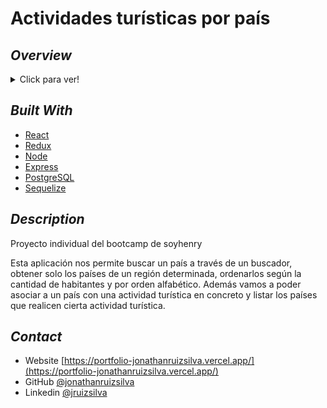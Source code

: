 # Actividades turísticas por país

## _Overview_

<details>
  <summary>Click para ver!</summary>
  <img src="countries.gif">
</details>

## _Built With_

- [React](https://reactjs.org/)
- [Redux](https://redux.js.org/)
- [Node](https://nodejs.org/es/)
- [Express](https://expressjs.com/)
- [PostgreSQL](https://www.postgresql.org/)
- [Sequelize](https://sequelize.org/)

## _Description_

Proyecto individual del bootcamp de soyhenry

Esta aplicación nos permite buscar un país a través de un buscador, obtener solo los países de un región determinada, ordenarlos según la cantidad de habitantes y por orden alfabético.
Además vamos a poder asociar a un país con una actividad turística en concreto y listar los países que realicen cierta actividad turística.

## _Contact_

- Website [https://portfolio-jonathanruizsilva.vercel.app/](https://portfolio-jonathanruizsilva.vercel.app/)
- GitHub [@jonathanruizsilva](https://github.com/jonathanruizsilva)
- Linkedin [@jruizsilva](https://www.linkedin.com/in/jruizsilva/)
